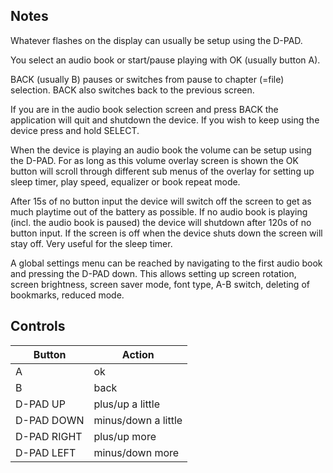 ## Notes
Whatever flashes on the display can usually be setup using the D-PAD.

You select an audio book or start/pause playing with OK (usually button A).

BACK (usually B) pauses or switches from pause to chapter (=file) selection. BACK also switches back to the previous screen.

If you are in the audio book selection screen and press BACK the application will quit and shutdown the device. If you wish to keep using the device press and hold SELECT.

When the device is playing an audio book the volume can be setup using the D-PAD. For as long as this volume overlay screen is shown the OK button will scroll through different sub menus of the overlay for setting up sleep timer, play speed, equalizer or book repeat mode.

After 15s of no button input the device will switch off the screen to get as much playtime out of the battery as possible. If no audio book is playing (incl. the audio book is paused) the device will shutdown after 120s of no button input. If the screen is off when the device shuts down the screen will stay off. Very useful for the sleep timer.

A global settings menu can be reached by navigating to the first audio book and pressing the D-PAD down. This allows setting up screen rotation, screen brightness, screen saver mode, font type, A-B switch, deleting of bookmarks, reduced mode.

## Controls

| Button | Action |
|--|--|
|A|ok|
|B|back|
|D-PAD UP|plus/up a little|
|D-PAD DOWN|minus/down a little|
|D-PAD RIGHT|plus/up more|
|D-PAD LEFT|minus/down more|

